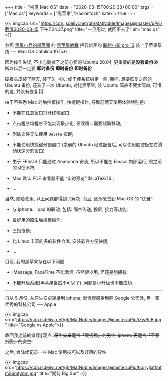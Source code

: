 +++
title = "初见 Mac OS"
date = "2020-03-15T00:20:33+00:00"
tags = ["Mac os"]
keywords = ["黑苹果","Hackintosh"
katex = true
+++



{{< imgcap src="https://cdn.jsdelivr.net/gh/MatNoble/Images@master/uPic/截屏2020-08-15 下午7.24.37.png" title="一旦用过, 就回不去了" alt="mac os" >}}



参照 [黑果小兵的部落阁](https://blog.daliansky.net/) 的 [黑苹果教程](https://github.com/daliansky/XiaoXinPro-13-hackintosh) 把我新买的 [联想小新 pro 13](https://matnoble.me/tech/reviews/lenovo-xiaoxin-pro-13/) 装上了苹果系统 --- Mac OS Catalina 10.15.6 



因为操作失误, 不小心删掉了之前心爱的 Ubuntu 20.04, 更重要的是**没有备份**😭, 所以以后一定要  **即时备份** **即时备份** **即时备份** 



硬着头皮装了两天, 装了3、4次, 终于使系统稳定一些. 期间, 想要恢复之前的 Ubuntu 备份, 还装了一次 Ubuntu,  对比黑苹果, 装 Ubuntu 简直不要太简单, 可惜的是, 并没有恢复🤷‍♂️



由于不熟悉 Mac 的触控板操作, 快捷键操作, 导致前两天使用体验特别差:

- 不能在任意窗口打开终端窗口;

- 点击程序坞程序不能实现最小化, 导致窗口需要频繁移动;

- 删除文件无法使用 `Delete` 按键;

- 不能使用快捷键分割窗口 (之前的 Ubuntu 经过配置后, 可以使用触控板左右滑动快速分割窗口)

- 由于 FEniCS 只能通过 Anaconda 安装, 所以不能在 Emacs 内部运行, 跟之前的习惯不符;

- Mac 默认 PDF 查看器不能 “实时预览” $\LaTeX{}$ ;

- ...



当然, 随着使用, 以上问题都得到了解决.  而且, 逐渐感觉到 Mac OS 的 “优雅”:

- 与 iphone、ipad 的联动, 包括: 隔空传送, 投屏, 接力等功能;

- 最好用的原生触控板操作;

- 三指拖移;

- 比 Linux 丰富的多的软件仓库, 安装软件方便快捷;

- ...



目前, 我的黑苹果存在以下问题:

- iMessage, FaceTime 不能激活, 虽然很少用, 但还是想拥有;

- 不能升级系统(黑苹果当然不可以了), 问题是小升级也不能成功.



---



自从 5 月份, 从原生安卓转换到 iphone, 就慢慢感受到除 Google  公司外, 另一家优秀的科技公司 --- Apple 



{{< imgcap src="https://cdn.jsdelivr.net/gh/MatNoble/Images@master/uPic/iZwBcB.jpg"     title="Google vs Apple">}}



收回我之前的错误🙅观点: ~~原生安卓适合「爱折腾」的男生, iphone 更适合「不爱折腾」的女生.~~



之后, 会陆续记录一些 Mac 使用技巧以及好用的软件.



{{< imgcap src="https://cdn.jsdelivr.net/gh/MatNoble/Images@master/uPic/tcgryjlatfmtm26mtypm.jpg" title="期待 Big Sur" >}}
